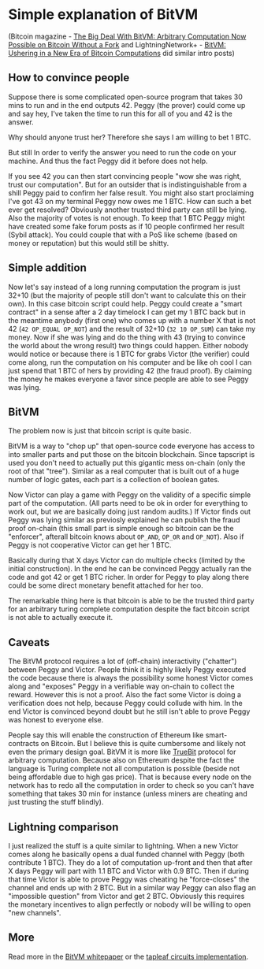 # Simple explanation of BitVM

(Bitcoin magazine - [The Big Deal With BitVM: Arbitrary Computation Now Possible on Bitcoin Without a Fork](https://bitcoinmagazine.com/technical/the-big-deal-with-bitvm-arbitrary-computation-now-possible-on-bitcoin-without-a-fork) and
LightningNetwork+ - [BitVM: Ushering in a New Era of Bitcoin Computations](https://lightningnetwork.plus/posts/450) did similar intro posts)

## How to convince people

Suppose there is some complicated open-source program that takes 30 mins to run and in the end outputs 42.
Peggy (the prover) could come up and say hey, I've taken the time to run this for all of you and 42 is the answer.

Why should anyone trust her? Therefore she says I am willing to bet 1 BTC.

But still In order to verify the answer you need to run the code on your machine. And thus the
fact Peggy did it before does not help. 

If you see 42 you can then start convincing people "wow she was right, trust our computation". But for an outsider
that is indistinguishable from a shill Peggy paid to confirm her false result. You might also start proclaiming I've got 43 on my terminal
Peggy now owes me 1 BTC. How can such a bet ever get resolved? Obviously another trusted third party can still be lying. Also the majority
of votes is not enough. To keep that 1 BTC Peggy might have created some fake forum posts as if 10 people confirmed her result (Sybil attack).
You could couple that with a PoS like scheme (based on money or reputation) but this would still be shitty.

## Simple addition

Now let's say instead of a long running computation the program is just 32+10 (but the majority of people still don't want to calculate this on their own). In this case bitcoin script could help. Peggy could create a "smart contract" in a sense after a 2 day timelock I can get my 1 BTC back but in the meantime anybody (first one) who comes up with a number X that is not 42 (`42 OP_EQUAL OP_NOT`) and the result of 32+10 (`32 10 OP_SUM`) can take my money. Now if she was lying and do the thing with 43 (trying to convince the world about the wrong result) two things could happen. Either nobody would notice or because there is 1 BTC for grabs Victor (the verifier) could come along, run the computation on his computer and be like oh cool I can just spend that 1 BTC of hers by providing 42 (the fraud proof). By claiming the money he makes everyone a favor since people are able to see Peggy was lying.

## BitVM

The problem now is just that bitcoin script is quite basic.

BitVM is a way to "chop up" that open-source code everyone has access to into smaller parts and put those on the bitcoin blockchain.
Since tapscript is used you don't need to actually put this gigantic mess on-chain (only the root of that "tree"). Similar as a real computer that is built out of a huge number of logic gates, each part is a collection of boolean gates.

Now Victor can play a game with Peggy on the validity of a specific simple part of the computation.
(All parts need to be ok in order for everything to work out, but we are basically doing just random audits.)
If Victor finds out Peggy was lying similar as previosly explained he can publish the fraud proof on-chain (this small part is simple enough so bitcoin can be the "enforcer", afterall bitcoin knows about `OP_AND`, `OP_OR` and `OP_NOT`). Also if Peggy is not cooperative Victor can get her 1 BTC. 

Basically during that X days Victor can do multiple checks (limited by the initial construction). In the end he can be convinced Peggy actually ran the code and got 42 or get 1 BTC richer. In order for Peggy to play along there could be some direct monetary benefit attached for her too.

The remarkable thing here is that bitcoin is able to be the trusted third party for an arbitrary turing complete computation despite
the fact bitcoin script is not able to actually execute it.

## Caveats

The BitVM protocol requires a lot of (off-chain) interactivity ("chatter") between Peggy and Victor. People think it is highly likely Peggy executed the code because there is always the possibility some honest Victor comes along and "exposes" Peggy in a verifiable way on-chain to collect the reward. However this is not a proof. Also the fact some Victor is doing a verification does not help, because Peggy could collude with him. In the end Victor is convinced beyond doubt but he still isn't able to prove Peggy was honest to everyone else.

People say this will enable the construction of Ethereum like smart-contracts on Bitcoin. But I believe this is quite cumbersome and likely not even the primary design goal. BitVM it is more like [TrueBit](https://truebit.io/) protocol for arbitrary computation. Because also on Ethereum despite the fact the language is Turing complete not all computation is possible (beside not being affordable due to high gas price). That is because every node on the network has to redo all the computation in order to check so you can't have something that takes 30 min for instance (unless miners are cheating and just trusting the stuff blindly).

## Lightning comparison

I just realized the stuff is a quite similar to lightning. When a new Victor comes along he basically opens a dual funded channel with Peggy (both contribute 1 BTC). They do a lot of computation up-front and then that after X days Peggy will part with 1.1 BTC and Victor with 0.9 BTC. Then if during that time Victor is able to prove Peggy was cheating he "force-closes" the channel and ends up with 2 BTC. But in a similar way Peggy can also flag an "impossible question" from Victor and get 2 BTC. Obviously this requires the monetary incentives to align perfectly or nobody will be willing to open "new channels".

## More

Read more in the [BitVM whitepaper](https://bitvm.org/bitvm.pdf) or the [tapleaf circuits implementation](https://github.com/supertestnet/tapleaf-circuits/).
